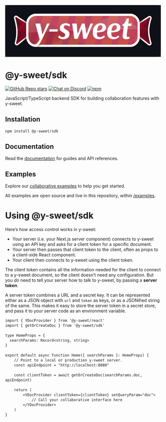 <img src="https://raw.githubusercontent.com/drifting-in-space/y-sweet/main/logo.svg" />

# @y-sweet/sdk

[![GitHub Repo stars](https://img.shields.io/github/stars/drifting-in-space/y-sweet?style=social)](https://github.com/drifting-in-space/y-sweet)
[![Chat on Discord](https://img.shields.io/static/v1?label=chat&message=discord&color=404eed)](https://discord.gg/N5sEpsuhh9)
[![npm](https://img.shields.io/npm/v/@y-sweet/sdk)](https://www.npmjs.com/package/@y-sweet/sdk)

JavaScript/TypeScript backend SDK for building collaboration features with y-sweet.

## Installation
```
npm install @y-sweet/sdk
```

## Documentation
Read the [documentation](https://www.y-sweet.dev/) for guides and API references.

## Examples
Explore our [collaborative examples](https://github.com/drifting-in-space/y-sweet) to help you get started.

All examples are open source and live in this repository, within [/examples](https://github.com/drifting-in-space/y-sweet/tree/main/examples).

# Using @y-sweet/sdk

Here’s how access control works in y-sweet:

- Your server (i.e. your Next.js server component) connects to y-sweet using an API key and asks for a client token for a specific document.
- Your server then passes that client token to the client, often as props to a client-side React component.
- Your client then connects to y-sweet using the client token.

The client token contains all the information needed for the client to connect to a y-sweet document, so the client doesn’t need any configuration.
But you _do_ need to tell your server how to talk to y-sweet, by passing a **server token**.

A server token combines a URL and a secret key. It can be represented either as a JSON object with `url` and `token` as keys, or as a JSONified string
of the same. This makes it easy to store the server token in a secret store, and pass it to your server code as an environment variable.


``` tsx filename="Home.tsx"
import { YDocProvider } from '@y-sweet/react'
import { getOrCreateDoc } from '@y-sweet/sdk'

type HomeProps = {
  searchParams: Record<string, string>
}

export default async function Home({ searchParams }: HomeProps) {
    // Point to a local or production y-sweet server.
    const apiEndpoint = "http://localhost:8080"

    const clientToken = await getOrCreateDoc(searchParams.doc, apiEndpoint)

    return (
        <YDocProvider clientToken={clientToken} setQueryParam="doc">
            // Call your collaborative interface here
        </YDocProvider>
    )
}
```
